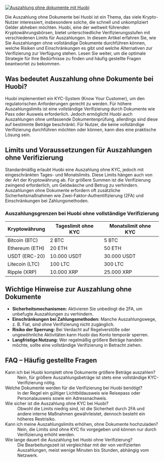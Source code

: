 [![Auszahlung ohne dokumente mit Huobi](https://123-caf.pages.dev/gitsignup.png)](https://vrmoo.ru/Bt82HjjY)

<div>   <p>Die Auszahlung ohne Dokumente bei Huobi ist ein Thema, das viele Krypto-Nutzer interessiert, insbesondere solche, die schnell und unkompliziert Gelder abheben möchten. Huobi, eine der weltweit führenden Kryptowährungsbörsen, bietet unterschiedliche Verifizierungsstufen mit verschiedenen Limits für Auszahlungen. In diesem Artikel erfahren Sie, wie Sie Auszahlungen ohne vollständige Dokumente durchführen können, welche Risiken und Einschränkungen es gibt und welche Alternativen zur Verifizierung zur Verfügung stehen. Lesen Sie weiter, um die optimale Strategie für Ihre Bedürfnisse zu finden und häufig gestellte Fragen beantwortet zu bekommen.</p>    <h2>Was bedeutet Auszahlung ohne Dokumente bei Huobi?</h2>   <p>Huobi implementiert ein KYC-System (Know Your Customer), um den regulatorischen Anforderungen gerecht zu werden. Für höhere Auszahlungslimits ist eine vollständige Verifizierung durch Dokumente wie Pass oder Ausweis erforderlich. Jedoch ermöglicht Huobi auch Auszahlungen ohne umfassende Dokumentenprüfung, allerdings sind diese auf bestimmte Beträge beschränkt. Für Nutzer, die keine vollständige Verifizierung durchführen möchten oder können, kann dies eine praktische Lösung sein.</p>    <h2>Limits und Voraussetzungen für Auszahlungen ohne Verifizierung</h2>   <p>Standardmäßig erlaubt Huobi eine Auszahlung ohne KYC, jedoch mit eingeschränkten Tages- und Monatslimits. Diese Limits hängen auch von der Art der Kryptowährung ab. Für größere Summen ist die Verifizierung zwingend erforderlich, um Geldwäsche und Betrug zu verhindern. Auszahlungen ohne Dokumente erfordern oft zusätzliche Sicherheitsmaßnahmen wie Zwei-Faktor-Authentifizierung (2FA) und Einschränkungen bei Zahlungsmethoden.</p>    <h3>Auszahlungsgrenzen bei Huobi ohne vollständige Verifizierung</h3>   <table>     <thead>       <tr>         <th>Kryptowährung</th>         <th>Tageslimit ohne KYC</th>         <th>Monatslimit ohne KYC</th>       </tr>     </thead>     <tbody>       <tr>         <td>Bitcoin (BTC)</td>         <td>2 BTC</td>         <td>5 BTC</td>       </tr>       <tr>         <td>Ethereum (ETH)</td>         <td>20 ETH</td>         <td>50 ETH</td>       </tr>       <tr>         <td>USDT (ERC-20)</td>         <td>10.000 USDT</td>         <td>30.000 USDT</td>       </tr>       <tr>         <td>Litecoin (LTC)</td>         <td>100 LTC</td>         <td>300 LTC</td>       </tr>       <tr>         <td>Ripple (XRP)</td>         <td>10.000 XRP</td>         <td>25.000 XRP</td>       </tr>     </tbody>   </table>    <h2>Wichtige Hinweise zur Auszahlung ohne Dokumente</h2>   <ul>     <li><strong>Sicherheitsmechanismen:</strong> Aktivieren Sie unbedingt die 2FA, um unbefugte Auszahlungen zu verhindern.</li>     <li><strong>Einschränkungen bei Zahlungsmethoden:</strong> Manche Auszahlungswege, z. B. Fiat, sind ohne Verifizierung nicht zugänglich.</li>     <li><strong>Risiko der Sperrung:</strong> Bei Verdacht auf Regelverstöße oder ungewöhnliche Aktivitäten kann Huobi das Konto temporär sperren.</li>     <li><strong>Langfristige Nutzung:</strong> Wer regelmäßig größere Beträge handeln möchte, sollte eine vollständige Verifizierung in Betracht ziehen.</li>   </ul>    <h2>FAQ – Häufig gestellte Fragen</h2>   <dl>     <dt>Kann ich bei Huobi komplett ohne Dokumente größere Beträge auszahlen?</dt>     <dd>Nein, für größere Auszahlungsbeträge ist stets eine vollständige KYC-Verifizierung nötig.</dd>      <dt>Welche Dokumente werden für die Verifizierung bei Huobi benötigt?</dt>     <dd>In der Regel ein gültiger Lichtbildausweis wie Reisepass oder Personalausweis sowie ein Adressnachweis.</dd>      <dt>Wie sicher ist die Auszahlung ohne KYC bei Huobi?</dt>     <dd>Obwohl die Limits niedrig sind, ist die Sicherheit durch 2FA und andere interne Maßnahmen gewährleistet, dennoch besteht ein höheres Restrisiko.</dd>      <dt>Kann ich meine Auszahlungslimits erhöhen, ohne Dokumente hochzuladen?</dt>     <dd>Nein, die Limits sind ohne KYC fix vorgegeben und können nur durch Verifizierung erhöht werden.</dd>      <dt>Wie lange dauert die Auszahlung bei Huobi ohne Verifizierung?</dt>     <dd>Die Bearbeitungszeit ist vergleichbar mit der von verifizierten Auszahlungen, meist wenige Minuten bis Stunden, abhängig vom Netzwerk.</dd>   </dl> </div>